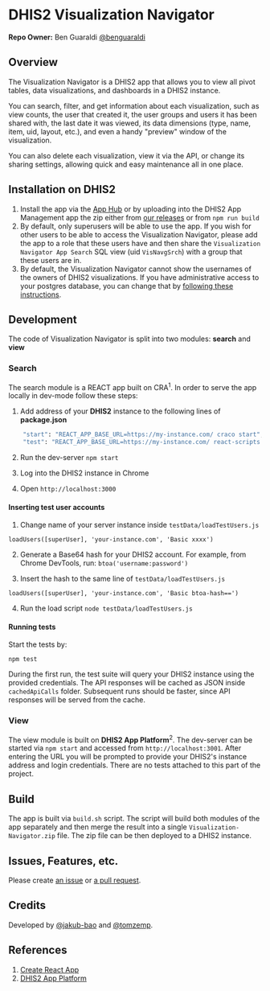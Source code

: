 # DHIS2 Visualization Navigator

**Repo Owner:** Ben Guaraldi [@benguaraldi](https://github.com/benguaraldi)

## Overview

The Visualization Navigator is a DHIS2 app that allows you to view all pivot tables, data visualizations, and dashboards in a DHIS2 instance.

You can search, filter, and get information about each visualization, such as view counts, the user that created it, the user groups and users it has been shared with, the last date it was viewed, its data dimensions (type, name, item, uid, layout, etc.), and even a handy "preview" window of the visualization.

You can also delete each visualization, view it via the API, or change its sharing settings, allowing quick and easy maintenance all in one place.

## Installation on DHIS2

1. Install the app via the [App Hub](https://apps.dhis2.org/) or by uploading into the DHIS2 App Management app the zip either from [our releases](https://github.com/pepfar-datim/visualization-navigator/releases) or from `npm run build`
2. By default, only superusers will be able to use the app. If you wish for other users to be able to access the Visualization Navigator, please add the app to a role that these users have and then share the `Visualization Navigator App Search` SQL view (uid `VisNavgSrch`) with a group that these users are in.
3. By default, the Visualization Navigator cannot show the usernames of the owners of DHIS2 visualizations. If you have administrative access to your postgres database, you can change that by [following these instructions](https://github.com/pepfar-datim/visualization-navigator/blob/main/docs/SeeingUsernames.md).

## Development

The code of Visualization Navigator is split into two modules: **search** and **view**

### Search

The search module is a REACT app built on CRA<sup>1</sup>. In order to serve the app locally in dev-mode follow these steps:

1. Add address of your **DHIS2** instance to the following lines of **package.json**
```bash
    "start": "REACT_APP_BASE_URL=https://my-instance.com/ craco start",
    "test": "REACT_APP_BASE_URL=https://my-instance.com/ react-scripts test",
```

2. Run the dev-server `npm start`

3. Log into the DHIS2 instance in Chrome

4. Open `http://localhost:3000`

#### Inserting test user accounts

1. Change name of your server instance inside `testData/loadTestUsers.js`

```angular2html
loadUsers([superUser], 'your-instance.com', 'Basic xxxx')
```

2. Generate a Base64 hash for your DHIS2 account. For example, from Chrome DevTools, run: `btoa('username:password')`

3. Insert the hash to the same line of `testData/loadTestUsers.js`

```angular2html
loadUsers([superUser], 'your-instance.com', 'Basic btoa-hash==')
```

4. Run the load script `node testData/loadTestUsers.js`

#### Running tests

Start the tests by:
```angular2html
npm test
```
During the first run, the test suite will query your DHIS2 instance using the provided credentials. The API responses will be cached as JSON inside `cachedApiCalls` folder. Subsequent runs should be faster, since API responses will be served from the cache.

### View

The view module is built on **DHIS2 App Platform**<sup>2</sup>. The dev-server can be started via `npm start` and accessed from `http://localhost:3001`. After entering the URL you will be prompted to provide your DHIS2's instance address and login credentials. There are no tests attached to this part of the project.

## Build

The app is built via `build.sh` script. The script will build both modules of the app separately and then merge the result into a single `Visualization-Navigator.zip` file. The zip file can be then deployed to a DHIS2 instance.

## Issues, Features, etc.

Please create [an issue](https://github.com/pepfar-datim/visualization-navigator/issues) or [a pull request](https://github.com/pepfar-datim/visualization-navigator/pulls).

## Credits

Developed by [@jakub-bao](https://github.com/jakub-bao) and [@tomzemp](https://github.com/tomzemp).

## References

1. [Create React App](https://create-react-app.dev/)
2. [DHIS2 App Platform](https://platform.dhis2.nu/)
